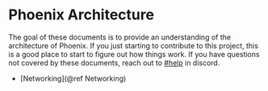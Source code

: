 # Phoenix Architecture

The goal of these documents is to provide an understanding of the architecture of Phoenix. If you just starting to
contribute to this project, this is a good place to start to figure out how things work. If you have questions not
covered by these documents, reach out to [#help](https://discord.gg/bPHVcxv) in discord.

 * [Networking](@ref Networking)
